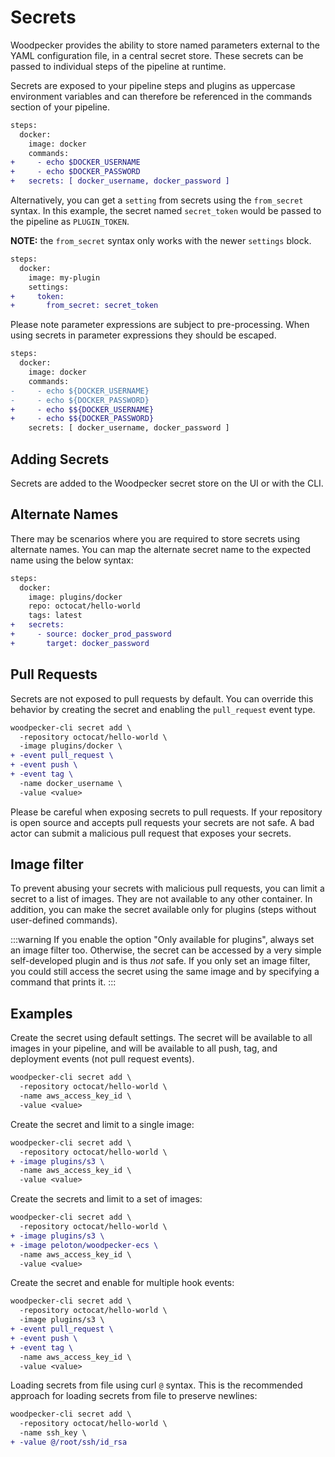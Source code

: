 # Secrets

Woodpecker provides the ability to store named parameters external to the YAML configuration file, in a central secret store. These secrets can be passed to individual steps of the pipeline at runtime.

Secrets are exposed to your pipeline steps and plugins as uppercase environment variables and can therefore be referenced in the commands section of your pipeline.

```diff
steps:
  docker:
    image: docker
    commands:
+     - echo $DOCKER_USERNAME
+     - echo $DOCKER_PASSWORD
+   secrets: [ docker_username, docker_password ]
```

Alternatively, you can get a `setting` from secrets using the `from_secret` syntax.
In this example, the secret named `secret_token` would be passed to the pipeline as `PLUGIN_TOKEN`.

**NOTE:** the `from_secret` syntax only works with the newer `settings` block.

```diff
steps:
  docker:
    image: my-plugin
    settings:
+     token:
+       from_secret: secret_token
```

Please note parameter expressions are subject to pre-processing. When using secrets in parameter expressions they should be escaped.

```diff
steps:
  docker:
    image: docker
    commands:
-     - echo ${DOCKER_USERNAME}
-     - echo ${DOCKER_PASSWORD}
+     - echo $${DOCKER_USERNAME}
+     - echo $${DOCKER_PASSWORD}
    secrets: [ docker_username, docker_password ]
```

## Adding Secrets

Secrets are added to the Woodpecker secret store on the UI or with the CLI.

## Alternate Names

There may be scenarios where you are required to store secrets using alternate names. You can map the alternate secret name to the expected name using the below syntax:

```diff
steps:
  docker:
    image: plugins/docker
    repo: octocat/hello-world
    tags: latest
+   secrets:
+     - source: docker_prod_password
+       target: docker_password
```

## Pull Requests

Secrets are not exposed to pull requests by default. You can override this behavior by creating the secret and enabling the `pull_request` event type.

```diff
woodpecker-cli secret add \
  -repository octocat/hello-world \
  -image plugins/docker \
+ -event pull_request \
+ -event push \
+ -event tag \
  -name docker_username \
  -value <value>
```

Please be careful when exposing secrets to pull requests. If your repository is open source and accepts pull requests your secrets are not safe. A bad actor can submit a malicious pull request that exposes your secrets.

## Image filter

To prevent abusing your secrets with malicious pull requests, you can limit a secret to a list of images. They are not available to any other container. In addition, you can make the secret available only for plugins (steps without user-defined commands).

:::warning
If you enable the option "Only available for plugins", always set an image filter too. Otherwise, the secret can be accessed by a very simple self-developed plugin and is thus *not* safe.
If you only set an image filter, you could still access the secret using the same image and by specifying a command that prints it.
:::

## Examples

Create the secret using default settings. The secret will be available to all images in your pipeline, and will be available to all push, tag, and deployment events (not pull request events).

```diff
woodpecker-cli secret add \
  -repository octocat/hello-world \
  -name aws_access_key_id \
  -value <value>
```

Create the secret and limit to a single image:

```diff
woodpecker-cli secret add \
  -repository octocat/hello-world \
+ -image plugins/s3 \
  -name aws_access_key_id \
  -value <value>
```

Create the secrets and limit to a set of images:

```diff
woodpecker-cli secret add \
  -repository octocat/hello-world \
+ -image plugins/s3 \
+ -image peloton/woodpecker-ecs \
  -name aws_access_key_id \
  -value <value>
```

Create the secret and enable for multiple hook events:

```diff
woodpecker-cli secret add \
  -repository octocat/hello-world \
  -image plugins/s3 \
+ -event pull_request \
+ -event push \
+ -event tag \
  -name aws_access_key_id \
  -value <value>
```

Loading secrets from file using curl `@` syntax. This is the recommended approach for loading secrets from file to preserve newlines:

```diff
woodpecker-cli secret add \
  -repository octocat/hello-world \
  -name ssh_key \
+ -value @/root/ssh/id_rsa
```
